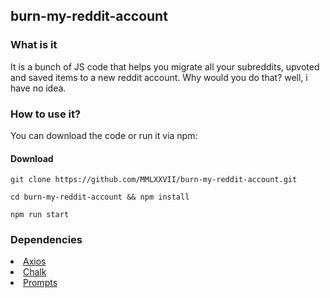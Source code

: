 ## burn-my-reddit-account

<h3>What is it</h3>
It is a bunch of JS code that helps you migrate all your subreddits, upvoted and saved items to a new reddit account. Why would you do that? well, i have no idea.

<h3>How to use it?</h3>
You can download the code or run it via npm:

  ####  Download
```
git clone https://github.com/MMLXXVII/burn-my-reddit-account.git
```
```
cd burn-my-reddit-account && npm install
```
```
npm run start
```

### Dependencies

<li><a href="https://axios-http.com/">Axios</a></li>
<li><a href="https://www.npmjs.com/package/chalk">Chalk</a></li>
<li><a href="https://www.npmjs.com/package/prompts">Prompts</a></li>
